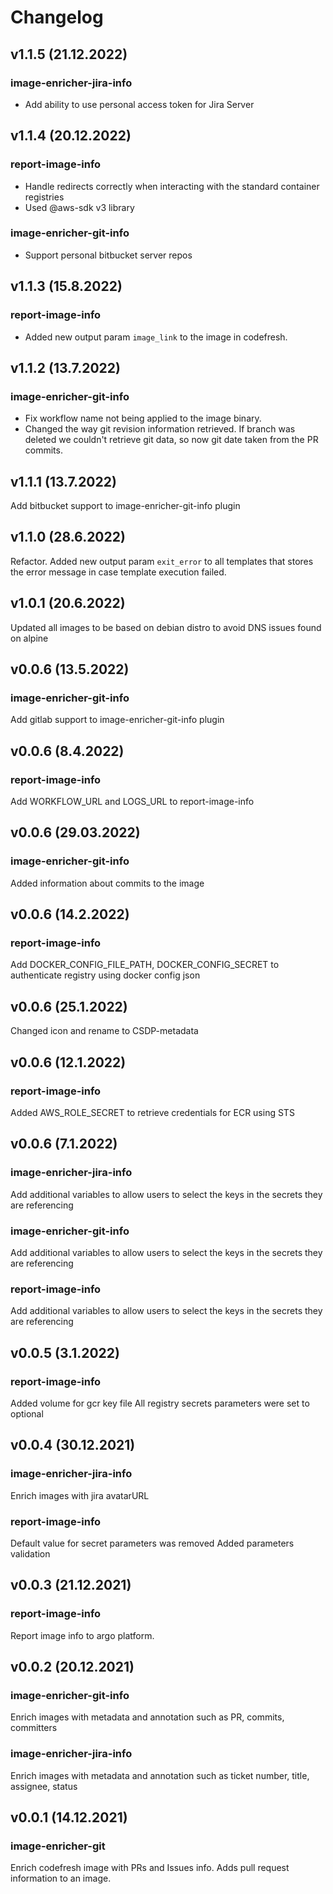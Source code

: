 # Changelog

## v1.1.5 (21.12.2022)
### image-enricher-jira-info
* Add ability to use personal access token for Jira Server

## v1.1.4 (20.12.2022)
### report-image-info
* Handle redirects correctly when interacting with the standard container registries
* Used @aws-sdk v3 library

### image-enricher-git-info
* Support personal bitbucket server repos

## v1.1.3 (15.8.2022)
### report-image-info
* Added new output param `image_link` to the image in codefresh.

## v1.1.2 (13.7.2022)
### image-enricher-git-info
* Fix workflow name not being applied to the image binary.
* Changed the way git revision information retrieved. If branch was deleted we couldn't retrieve git data, so now git date taken from the PR commits.

## v1.1.1 (13.7.2022)

Add bitbucket support to image-enricher-git-info plugin

## v1.1.0 (28.6.2022)

Refactor. Added new output param `exit_error` to all templates that stores the error message in case template execution failed.

## v1.0.1 (20.6.2022)

Updated all images to be based on debian distro to avoid DNS issues found on alpine

## v0.0.6 (13.5.2022)

### image-enricher-git-info
Add gitlab support to image-enricher-git-info plugin

## v0.0.6 (8.4.2022)

### report-image-info
Add WORKFLOW_URL and LOGS_URL to report-image-info

## v0.0.6 (29.03.2022)

### image-enricher-git-info
Added information about commits to the image

## v0.0.6 (14.2.2022)

### report-image-info
Add DOCKER_CONFIG_FILE_PATH, DOCKER_CONFIG_SECRET to authenticate registry using docker config json

## v0.0.6 (25.1.2022)

Changed icon and rename to CSDP-metadata

## v0.0.6 (12.1.2022)

### report-image-info
Added AWS_ROLE_SECRET to retrieve credentials for ECR using STS

## v0.0.6 (7.1.2022)

### image-enricher-jira-info
Add additional variables to allow users to select the keys in the secrets they are referencing

### image-enricher-git-info 
Add additional variables to allow users to select the keys in the secrets they are referencing

### report-image-info
Add additional variables to allow users to select the keys in the secrets they are referencing

## v0.0.5 (3.1.2022)

### report-image-info

Added volume for gcr key file
All registry secrets parameters were set to optional

## v0.0.4 (30.12.2021)

### image-enricher-jira-info

Enrich images with jira avatarURL

### report-image-info

Default value for secret parameters was removed
Added parameters validation

## v0.0.3 (21.12.2021)

### report-image-info

Report image info to argo platform.

## v0.0.2 (20.12.2021)

### image-enricher-git-info

Enrich images with metadata and annotation such as PR, commits, committers

### image-enricher-jira-info

Enrich images with metadata and annotation such as ticket number, title, assignee, status

## v0.0.1 (14.12.2021)

### image-enricher-git

Enrich codefresh image with PRs and Issues info. Adds pull request information to an image.
